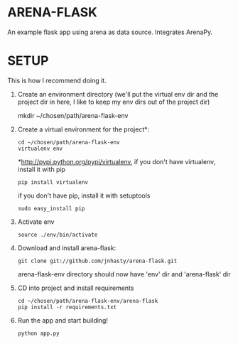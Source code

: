 ARENA-FLASK
===========

An example flask app using arena as data source. Integrates ArenaPy.

SETUP
===========
This is how I recommend doing it.

1.  Create an environment directory (we'll put the virtual env dir and the project dir in here, I like to keep my env dirs out of the project dir)

    mkdir ~/chosen/path/arena-flask-env

2.  Create a virtual environment for the project*:
    
        cd ~/chosen/path/arena-flask-env
        virtualenv env

    *http://pypi.python.org/pypi/virtualenv, if you don't have virtualenv, install it with pip
        
        pip install virtualenv
    
    if you don't have pip, install it with setuptools
        
        sudo easy_install pip

3.  Activate env
        
        source ./env/bin/activate

3.  Download and install arena-flask: 
        
        git clone git://github.com/jnhasty/arena-flask.git

    arena-flask-env directory should now have 'env' dir and 'arena-flask' dir

4.  CD into project and install requirements 
        
        cd ~/chosen/path/arena-flask-env/arena-flask
        pip install -r requirements.txt

5.  Run the app and start building!
        
        python app.py
